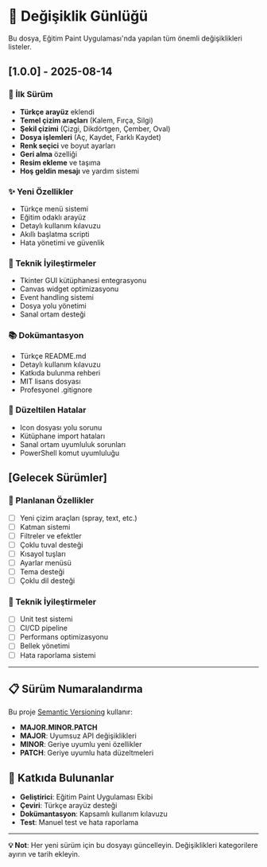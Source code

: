 # 📝 Değişiklik Günlüğü

Bu dosya, Eğitim Paint Uygulaması'nda yapılan tüm önemli değişiklikleri listeler.

## [1.0.0] - 2025-08-14

### 🎉 İlk Sürüm
- **Türkçe arayüz** eklendi
- **Temel çizim araçları** (Kalem, Fırça, Silgi)
- **Şekil çizimi** (Çizgi, Dikdörtgen, Çember, Oval)
- **Dosya işlemleri** (Aç, Kaydet, Farklı Kaydet)
- **Renk seçici** ve boyut ayarları
- **Geri alma** özelliği
- **Resim ekleme** ve taşıma
- **Hoş geldin mesajı** ve yardım sistemi

### ✨ Yeni Özellikler
- Türkçe menü sistemi
- Eğitim odaklı arayüz
- Detaylı kullanım kılavuzu
- Akıllı başlatma scripti
- Hata yönetimi ve güvenlik

### 🔧 Teknik İyileştirmeler
- Tkinter GUI kütüphanesi entegrasyonu
- Canvas widget optimizasyonu
- Event handling sistemi
- Dosya yolu yönetimi
- Sanal ortam desteği

### 📚 Dokümantasyon
- Türkçe README.md
- Detaylı kullanım kılavuzu
- Katkıda bulunma rehberi
- MIT lisans dosyası
- Profesyonel .gitignore

### 🐛 Düzeltilen Hatalar
- Icon dosyası yolu sorunu
- Kütüphane import hataları
- Sanal ortam uyumluluk sorunları
- PowerShell komut uyumluluğu

## [Gelecek Sürümler]

### 🚀 Planlanan Özellikler
- [ ] Yeni çizim araçları (spray, text, etc.)
- [ ] Katman sistemi
- [ ] Filtreler ve efektler
- [ ] Çoklu tuval desteği
- [ ] Kısayol tuşları
- [ ] Ayarlar menüsü
- [ ] Tema desteği
- [ ] Çoklu dil desteği

### 🔧 Teknik İyileştirmeler
- [ ] Unit test sistemi
- [ ] CI/CD pipeline
- [ ] Performans optimizasyonu
- [ ] Bellek yönetimi
- [ ] Hata raporlama sistemi

---

## 📋 Sürüm Numaralandırma

Bu proje [Semantic Versioning](https://semver.org/) kullanır:

- **MAJOR.MINOR.PATCH**
- **MAJOR**: Uyumsuz API değişiklikleri
- **MINOR**: Geriye uyumlu yeni özellikler
- **PATCH**: Geriye uyumlu hata düzeltmeleri

## 🤝 Katkıda Bulunanlar

- **Geliştirici**: Eğitim Paint Uygulaması Ekibi
- **Çeviri**: Türkçe arayüz desteği
- **Dokümantasyon**: Kapsamlı kullanım kılavuzu
- **Test**: Manuel test ve hata raporlama

---

**💡 Not**: Her yeni sürüm için bu dosyayı güncelleyin. Değişiklikleri kategorilere ayırın ve tarih ekleyin.
